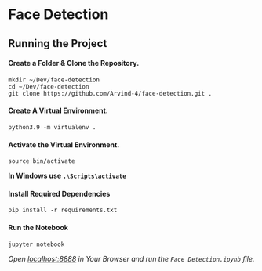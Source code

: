 # Face Detection

## Running the Project

#### Create a Folder & Clone the Repository.
```
mkdir ~/Dev/face-detection
cd ~/Dev/face-detection
git clone https://github.com/Arvind-4/face-detection.git .
```

#### Create A Virtual Environment.
```
python3.9 -m virtualenv .
```

#### Activate the Virtual Environment.
```
source bin/activate
```

**In Windows use `.\Scripts\activate`**

#### Install Required Dependencies 
```
pip install -r requirements.txt
```

#### Run the Notebook
```
jupyter notebook
```

_Open [localhost:8888](http://localhost:8000) in Your Browser and run the `Face Detection.ipynb` file._ 
